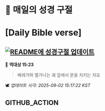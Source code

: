 # 🙏 매일의 성경 구절
# [Daily Bible verse]
## [![README에 성경구절 업데이트](https://github.com/DONGSUKA/first_test/actions/workflows/update-readme-bible.yml/badge.svg)](https://github.com/DONGSUKA/first_test/actions/workflows/update-readme-bible.yml)
<!-- START_BIBLE_VERSE -->
📖 **역대상 15:23**
> 베레갸와 엘가나는 궤 앞에서 문을 지키는 자요

🕊️ _업데이트 시각: 2025-09-02 15:17:22 KST_
  <!-- END_BIBLE_VERSE -->
## GITHUB_ACTION
